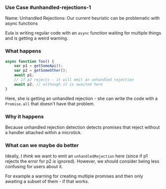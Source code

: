 ### Use Case #unhandled-rejections-1

Name: Unhandled Rejections: Our current heuristic can be problematic with async functions

Eula is writing regular code with an `async` function waiting for multiple things and is getting a weird warning.

### What happens

```js
async function foo() {
    var p1 = getSomeApi();
    var p2 = getSomeOther();
    await p1;
    // if p2 rejects - it will emit an unhandled rejection
    await p2; // although it is awaited here
}
```

Here, she is getting an unhandled rejection - she can write the code with a `Promise.all` that doesn't have that problem.

### Why it happens

Because unhandled rejection detection detects promises that reject without a handler attached within a microtick.

### What can we maybe do better

Ideally, I _think_ we want to emit an  `unhandledRejection` here (since if p1 rejects the error for p2 _is_ ignored). However, we should consider being less confusing for users about it.

For example a warning for creating multiple promises and then only awaiting a subset of them - if that works.